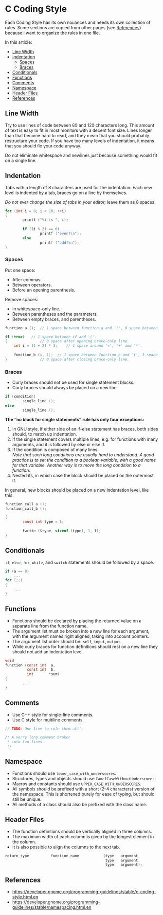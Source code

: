 # C Coding Style
Each Coding Style has its own nouances and needs its own collection of rules.
Some sections are copied from other pages (see [References](#references)) because i want to organize the rules in one file.

In this article:
* [Line Width](#line-width)
* [Indentation](#indentation)
	* [Spaces](#spaces)
	* [Braces](#braces)
* [Conditionals](#conditionals)
* [Functions](#functions)
* [Comments](#comments)
* [Namespace](#namespace)
* [Header Files](#header-files)
* [References](#references)

## Line Width
Try to use lines of code between 80 and 120 characters long.
This amount of text is easy to fit in most monitors with a decent font size.
Lines longer than that become hard to read, and they mean that you should probably restructure your code.
If you have too many levels of indentation, it means that you should fix your code anyway.

Do not eliminate whitespace and newlines just because something would fit on a single line.

## Indentation
Tabs with a length of 8 characters are used for the indentation.
Each new level is indented by a tab, braces go on a line by themselves.

*Do not ever change the size of tabs in your editor;* leave them as 8 spaces.

```C
for (int i = 0; i < 10; ++i)
{
        printf ("%i is ", i);
        
        if ((i % 2) == 0)
                printf ("even!\n");
        else
                printf ("odd!\n");
}
```

### Spaces
Put one space:
* After commas.
* Between operators.
* Before an opening parenthesis.

Remove spaces:
* In whitespace-only line.
* Between parentheses and the parameters.
* Between empty braces, and parentheses.

```C
function_a ();	// 1 space between function_a and '(', 0 space between parentheses.

if (true)	// 1 space between if and '('.
{               // 0 space after opening brace-only line.
	int i = (1 + 2) * 3;	// 1 space around '=', '+' and '*'.
	
	function_b (i, 1);	// 1 space between function_b and '(', 1 space after commas. 
}               // 0 space after closing brace-only line.
```

### Braces
* Curly braces should not be used for single statement blocks.
* Curly braces should always be placed on a new line.

```C
if (condition)
        single_line ();
else
        single_line ();
```

**The “no block for single statements” rule has only four exceptions:**
1. In GNU style, if either side of an if-else statement has braces, both sides should, to match up indentation.
2. If the single statement covers multiple lines, e.g. for functions with many arguments, and it is followed by else or else if.
3. If the condition is composed of many lines.   
*Note that such long conditions are usually hard to understand. A good practice is to set the condition to a boolean variable, with a good name for that variable. Another way is to move the long condition to a function.*
4. Nested ifs, in which case the block should be placed on the outermost if.

In general, new blocks should be placed on a new indentation level, like this:

```C
function_call_a ();
function_call_b ();

{
        const int type = 1;
        
        fwrite (&type, sizeof (type), 1, f); 
}
```

## Conditionals
`if`, `else`, `for`, `while`, and `switch` statements should be followed by a space.

```C
if (a == 8)
	...
for (;;)
{
	...
}
```

## Functions
* Functions should be declared by placing the returned value on a separate line from the function name.
* The argument list must be broken into a new line for each argument, with the argument names right aligned, taking into account pointers.
* The argument list order should be: `self`, `input`, `output`.
* While curly braces for function definitions should rest on a new line they should not add an indentation level.

```C
void
function (const int  a,
          const int  b,
          int       *sum)
{
        ...
}
```

## Comments  
* Use C++ style for single-line comments.
* Use C style for multiline comments.

```C
// TODO: One line to rule them all`.

/* A verry long comment broken
 * into two lines.
 */
```

## Namespace
* Functions should use `lower_case_with_underscores`.
* Structures, types and objects should use `CamelCaseWithoutUnderscores`.
* Macros and constants should use `UPPER_CASE_WITH_UNDERSCORES`.
* All symbols should be prefixed with a short (2–4 characters) version of the namespace. This is shortened purely for ease of typing, but should still be unique.
* All methods of a class should also be prefixed with the class name.

## Header Files
* The function definitions should be vertically aligned in three columns.
* The maximum width of each column is given by the longest element in the column.
* It is also possible to align the columns to the next tab.

```C
return_type          function_name           (type   argument,
                                              type   argument,
                                              type   argument);
```

## References
* https://developer.gnome.org/programming-guidelines/stable/c-coding-style.html.en
* https://developer.gnome.org/programming-guidelines/stable/namespacing.html.en
